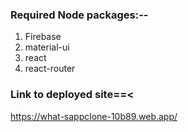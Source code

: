 ### Required Node packages:--
1) Firebase
2) material-ui
3) react
4) react-router

### Link to deployed site==<
https://what-sappclone-10b89.web.app/

